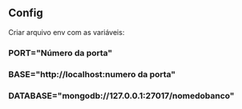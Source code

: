 ## Config

Criar arquivo env com as variáveis:

### PORT="Número da porta"
### BASE="http://localhost:numero da porta"
### DATABASE="mongodb://127.0.0.1:27017/nomedobanco"